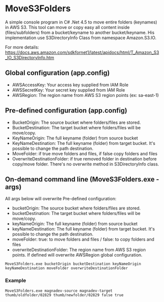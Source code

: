 # MoveS3Folders
A simple console program in C# .Net 4.5 to move entire folders (keynames) in AWS S3.
This tool can move or copy easy all content inside (files/subfolders) from a bucket/keyname to another bucket/keyname.
His implementation use S3DirectoryInfo Class from namespace Amazon.S3.IO. 

For more details: https://docs.aws.amazon.com/sdkfornet1/latest/apidocs/html/T_Amazon_S3_IO_S3DirectoryInfo.htm

## Global configuration (app.config)
- AWSAccessKey:  Your access key supplied from IAM Role
- AWSSecretKey:  Your secret key supplied from IAM Role
- AWSRegion:  The region name from AWS S3 region points (ex: sa-east-1)
    
## Pre-defined configuration (app.config)
- BucketOrigin:  The source bucket where folders/files are stored.
- BucketDestination: The target bucket where folders/files will be move/copy.
- KeyNameOrigin:  The full keyname (folder) from source bucket
- KeyNameDestination: The full keyname (folder) from target bucket.  It's possible to change the path destination.
- MoveFolder:  if true move folders and files, if false copy folders and files
- OverwriteDestinationFolder: if true removed folder in destination before copy/move folder. There's no overwrite method in S3DirectoryInfo class.
    
## On-demand command line (MoveS3Folders.exe -args)
All args below will overwrite Pre-defined configuration:
- bucketOrigin:  The source bucket where folders/files are stored.
- bucketDestination: The target bucket where folders/files will be move/copy.
- keyNameOrigin:  The full keyname (folder) from source bucket
- keyNameDestination: The full keyname (folder) from target bucket.  It's possible to change the path destination.
- moveFolder:  true:  to move folders and files / false: to copy folders and files
- overwriteDestinationFolder: The region name from AWS S3 region points. If defined will overwrite AWSRegion global configuration.

```MoveS3Folders.exe bucketOrigin bucketDestination keyNameOrigin keyNameDestination moveFolder overwriteDestinationFolder```

### Example
```MoveS3Folders.exe magnadev-source magnadev-target thumb/oldfolder/02829 thumb/newfolder/02829 false true```
 
